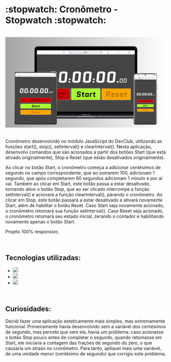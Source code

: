 <h1>:stopwatch: Cronômetro - Stopwatch :stopwatch:</h1>
<br>
<img src="https://github.com/eduardobetti/stopwatch/blob/main/mockup-stopwatch.png?raw=true" alt="mockup-stopwatch">
<br><br>
<p>Cronômetro desenvolvido no módulo JavaScript do DevClub, utilizando as funções start(), stop(), setInterval() e clearInterval().
Nesta aplicação, desenvolvi comandos que são acionados a partir dos botões Start (que está ativado originalmente), Stop e Reset (que estão desativados originalmente).</p>
<p>Ao clicar no botão Start, o cronômetro começa a adicionar centésimos de segundo no campo correspondente, que ao somarem 100, adicionam 1 segundo, que após completarem 60 segundos adicionam 1 minuto e por aí vai.
Também ao clicar em Start, este botão passa a estar desativado, tornando ativo o botão Stop, que ao ser clicado interrompe a função setInterval() e acionará a função clearInterval(), parando o cronômetro.
Ao clicar em Stop, este botão passará a estar desativado e ativará novamente Start, além de habilitar o botão Reset. Caso Start seja novamente acionado, o cronômetro retomará sua função setInterval().
Caso Reset seja acionado, o cronômetro retomará seu estado inicial, zerando o contador e habilitando novamente apenas o botão Start.</p>
<p>Projeto 100% responsivo.</p>
<br>
<h2>Tecnologias utilizadas:</h2>

- <img src="https://img.shields.io/badge/HTML5-E34F26?style=for-the-badge&logo=html5&logoColor=white">

- <img src="https://img.shields.io/badge/CSS3-1572B6?style=for-the-badge&logo=css3&logoColor=white">

- <img src="https://img.shields.io/badge/JavaScript-F7DF1E?style=for-the-badge&logo=javascript&logoColor=black">
<br>
<h2>Curiosidades:</h2>

<p>Decidi fazer uma aplicação esteticamente mais simples, mas extremamente funcional.
Primeiramente havia desenvolvido sem a variável dos centésimos de segundo, mas percebi que sem ela, havia um problema:
caso acionasse o botão Stop pouco antes de completar o segundo, quando retomasse em Start, ele iniciaria a contagem das frações de segundo do zero, o que causaria um atraso no cronômetro.
Para tanto, apliquei mais uma variável, de uma unidade menor (centésimo de segundo) que corrigiu este problema.</p>
